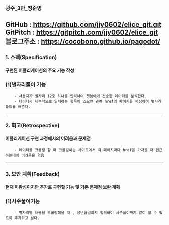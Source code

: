
### 광주_3반_정준영
GitHub : https://github.com/jjy0602/elice_git.git<br>
GitPitch : https://gitpitch.com/jjy0602/elice_git<br>
블로그주소 : https://cocobono.github.io/pagodot/
---
### 1. 스펙(Specification)

<h4>구현된 어플리케이션의 주요 기능 작성</h4>

### (1)별자리풀이 기능
        - 사용자가 별자리 12중 하나를 입력하여 챗봇에게 전송한 데이터를 분석한다.
        - 데이터가 내부적으로 일치하는 항목이 있으면 관련 href의 페이지를 파싱하여 별자리 풀이를 해준다.
---
### 2. 회고(Retrospective)

<h4>어플리케이션 구현 과정에서의 어려움과 문제점</h4>
        
        - 데이터를 크롤링 할 때 크롤링하는 사이트에서 각 페이지마다 href을 가져올 때 접근하는데에 어려움을 겪음  
---
### 3. 보안 계획(Feedback)

<h4>현재 미완성이지만 추가로 구현할 기능 및 기존 문제점 보완 계획</h4>

### (1)사주풀이기능
        - 별자리별 내용을 크롤링해올 때 , 생년월일까지 입력하여 사주풀이까지 같이 할 수 있도록 추가하고 싶다.
